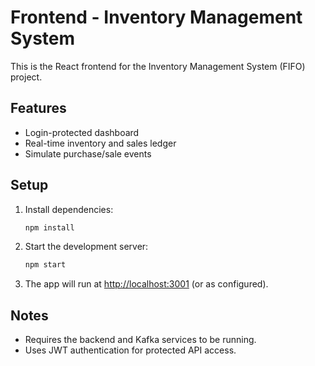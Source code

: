 # Frontend - Inventory Management System

This is the React frontend for the Inventory Management System (FIFO) project.

## Features
- Login-protected dashboard
- Real-time inventory and sales ledger
- Simulate purchase/sale events

## Setup

1. Install dependencies:
   ```sh
   npm install
   ```
2. Start the development server:
   ```sh
   npm start
   ```
3. The app will run at [http://localhost:3001](http://localhost:3001) (or as configured).

## Notes
- Requires the backend and Kafka services to be running.
- Uses JWT authentication for protected API access. 